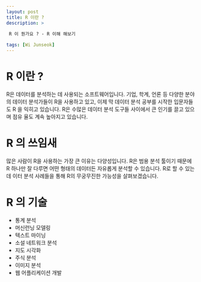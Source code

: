 ```yaml
---
layout: post
title: R 이란 ?
description: >
 
 R 이 뭔가요 ? - R 이해 해보기 

tags: [Wi Junseok]
---
```


# R 이란 ?

R은 데이터를 분석하는 데 사용되는 소프트웨어입니다. 기업, 학계, 언론 등 다양한 분야의
데이터 분석가들이 R을 사용하고 있고, 이제 막 데이터 분석 공부를 시작한 입문자들도 R
을 익히고 있습니다. R은 수많은 데이터 분석 도구들 사이에서 큰 인기를 끌고 있으며 점유
율도 계속 높아지고 있습니다.

# R 의 쓰임새

많은 사람이 R을 사용하는 가장 큰 이유는 다양성입니다. R은 범용 분석 툴이기 때문에 R
하나만 잘 다루면 어떤 형태의 데이터든 자유롭게 분석할 수 있습니다. R로 할 수 있는 데
이터 분석 사례들을 통해 R의 무궁무진한 가능성을 살펴보겠습니다.

# R 의 기술

- 통계 분석
- 머신런닝 모델링
- 텍스트 마이닝
- 소설 네트워크 분석
- 지도 시각화
- 주식 분석
- 이미지 분석
- 웹 어플리케이션 개발

